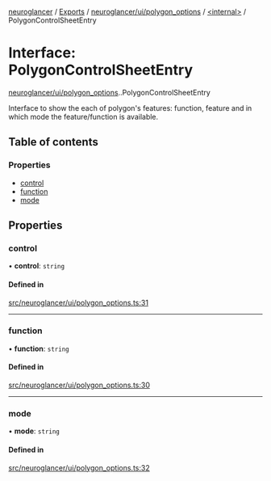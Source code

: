 [neuroglancer](../README.md) / [Exports](../modules.md) / [neuroglancer/ui/polygon\_options](../modules/neuroglancer_ui_polygon_options.md) / [<internal\>](../modules/neuroglancer_ui_polygon_options._internal_.md) / PolygonControlSheetEntry

# Interface: PolygonControlSheetEntry

[neuroglancer/ui/polygon_options](../modules/neuroglancer_ui_polygon_options.md).[<internal>](../modules/neuroglancer_ui_polygon_options._internal_.md).PolygonControlSheetEntry

Interface to show the each of polygon's features: function, feature 
and in which mode the feature/function is available.

## Table of contents

### Properties

- [control](neuroglancer_ui_polygon_options._internal_.PolygonControlSheetEntry.md#control)
- [function](neuroglancer_ui_polygon_options._internal_.PolygonControlSheetEntry.md#function)
- [mode](neuroglancer_ui_polygon_options._internal_.PolygonControlSheetEntry.md#mode)

## Properties

### control

• **control**: `string`

#### Defined in

[src/neuroglancer/ui/polygon_options.ts:31](https://github.com/ActiveBrainAtlas2/neuroglancer/blob/91617476/src/neuroglancer/ui/polygon_options.ts#L31)

___

### function

• **function**: `string`

#### Defined in

[src/neuroglancer/ui/polygon_options.ts:30](https://github.com/ActiveBrainAtlas2/neuroglancer/blob/91617476/src/neuroglancer/ui/polygon_options.ts#L30)

___

### mode

• **mode**: `string`

#### Defined in

[src/neuroglancer/ui/polygon_options.ts:32](https://github.com/ActiveBrainAtlas2/neuroglancer/blob/91617476/src/neuroglancer/ui/polygon_options.ts#L32)
